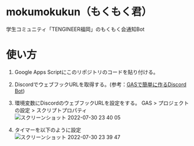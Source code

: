 # mokumokukun（もくもく君）
学生コミュニティ「TENGINEER福岡」のもくもく会通知Bot

# 使い方
1. Google Apps Scriptにこのリポジトリのコードを貼り付ける。
1. DiscordでウェブフックURLを取得する。(参考：[GASで簡単に作るDiscord Bot](https://qiita.com/iroha71/items/b2a473898d6c9b4b4ae7))
1. 環境変数にDiscordのウェブフックURLを設定をする。
GAS > プロジェクトの設定 > スクリプトプロパティ
![スクリーンショット 2022-07-30 23 40 05](https://user-images.githubusercontent.com/89256544/181919390-b719b104-bf30-4878-909a-5211fa1937e5.png)

1. タイマーを以下のように設定  
![スクリーンショット 2022-07-30 23 39 47](https://user-images.githubusercontent.com/89256544/181919553-602228ac-cce1-47d7-8ff2-6da654d30941.png)
